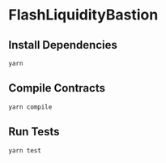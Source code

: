 # FlashLiquidityBastion

## Install Dependencies

`yarn`

## Compile Contracts

`yarn compile`

## Run Tests

`yarn test`
